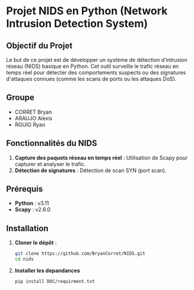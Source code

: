 # Projet NIDS en Python (Network Intrusion Detection System)

## Objectif du Projet
Le but de ce projet est de développer un système de détection d'intrusion réseau (NIDS) basique en Python. Cet outil surveille le trafic réseau en temps réel pour détecter des comportements suspects ou des signatures d'attaques connues (comme les scans de ports ou les attaques DoS). 

## Groupe 
* CORRET Bryan
* ARAUJO Alexis
* RGUIG Ryan

## Fonctionnalités du NIDS
1. **Capture des paquets réseau en temps réel** : Utilisation de Scapy pour capturer et analyser le trafic.
2. **Détection de signatures** : Détection de scan SYN (port scan).

## Prérequis
- **Python** : v3.11 
- **Scapy** : v2.6.0

## Installation

1. **Cloner le dépôt** :

   ```bash
   git clone https://github.com/BryanCorret/NIDS.git
   cd nids
   ```
2. **Installer les depandances**

   ```bash
   pip install DOC/requirment.txt
   ```



